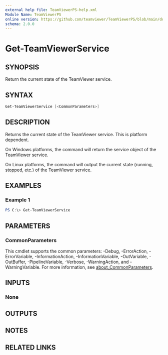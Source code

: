 ```yaml
---
external help file: TeamViewerPS-help.xml
Module Name: TeamViewerPS
online version: https://github.com/teamviewer/TeamViewerPS/blob/main/docs/Cmdlets_help/Get-TeamViewerService.md
schema: 2.0.0
---
```


# Get-TeamViewerService

## SYNOPSIS

Return the current state of the TeamViewer service.

## SYNTAX

```powershell
Get-TeamViewerService [<CommonParameters>]
```

## DESCRIPTION

Returns the current state of the TeamViewer service.
This is platform dependent.

On Windows platforms, the command will return the service object of the
TeamViewer service.

On Linux platforms, the command will output the current state (running, stopped,
etc.) of the TeamViewer service.

## EXAMPLES

### Example 1

```powershell
PS C:\> Get-TeamViewerService
```

## PARAMETERS

### CommonParameters

This cmdlet supports the common parameters: -Debug, -ErrorAction, -ErrorVariable, -InformationAction, -InformationVariable, -OutVariable, -OutBuffer, -PipelineVariable, -Verbose, -WarningAction, and -WarningVariable. For more information, see [about_CommonParameters](http://go.microsoft.com/fwlink/?LinkID=113216).

## INPUTS

### None

## OUTPUTS

## NOTES

## RELATED LINKS
